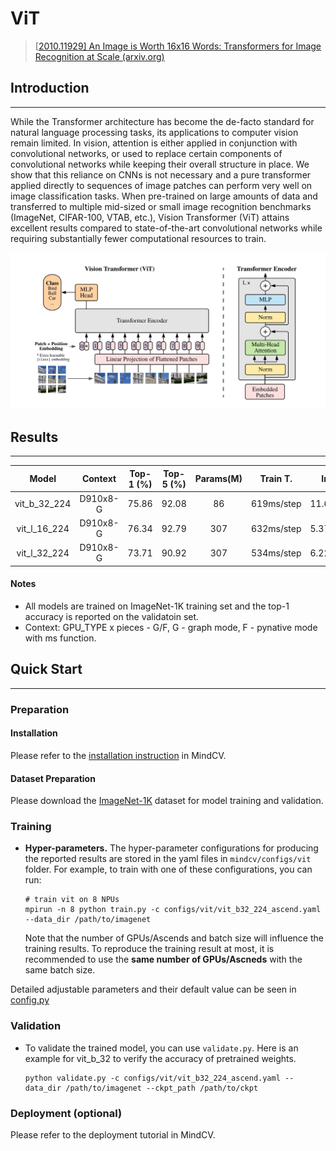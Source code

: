 # ViT

> [[2010.11929\] An Image is Worth 16x16 Words: Transformers for Image Recognition at Scale (arxiv.org)](https://arxiv.org/abs/2010.11929)

## Introduction

---

While the Transformer architecture has become the de-facto standard for natural language processing tasks, its applications to computer vision remain limited. In vision, attention is either applied in conjunction with convolutional networks, or used to replace certain components of convolutional networks while keeping their overall structure in place. We show that this reliance on CNNs is not necessary and a pure transformer applied directly to sequences of image patches can perform very well on image classification tasks. When pre-trained on large amounts of data and transferred to multiple mid-sized or small image recognition benchmarks (ImageNet, CIFAR-100, VTAB, etc.), Vision Transformer (ViT) attains excellent results compared to state-of-the-art convolutional networks while requiring substantially fewer computational resources to train.

![vit](./vit.png)

## Results

---

|    Model     | Context  | Top-1 (%) | Top-5 (%) | Params(M) |  Train T.  |  Infer T.   |                           Download                           |                            Config                            |                             Log                              |
| :----------: | :------: | :-------: | :-------: | :-------: | :--------: | :---------: | :----------------------------------------------------------: | :----------------------------------------------------------: | :----------------------------------------------------------: |
| vit_b_32_224 | D910x8-G |   75.86   |   92.08   |    86     | 619ms/step | 11.6ms/step | [model](https://github.com/mindspore-lab/mindcv/blob/main/configs/vit) | [cfg](https://github.com/mindspore-lab/mindcv/blob/main/configs/vit) | [log](https://github.com/mindspore-lab/mindcv/blob/main/configs/vit) |
| vit_l_16_224 | D910x8-G |   76.34   |   92.79   |    307    | 632ms/step | 5.37ms/step | [model](https://github.com/mindspore-lab/mindcv/blob/main/configs/vit) | [cfg](https://github.com/mindspore-lab/mindcv/blob/main/configs/vit) | [log](https://github.com/mindspore-lab/mindcv/blob/main/configs/vit) |
| vit_l_32_224 | D910x8-G |   73.71   |   90.92   |    307    | 534ms/step | 6.22ms/step | [model](https://github.com/mindspore-lab/mindcv/blob/main/configs/vit) | [cfg](https://github.com/mindspore-lab/mindcv/blob/main/configs/vit) | [log](https://github.com/mindspore-lab/mindcv/blob/main/configs/vit) |

#### Notes

- All models are trained on ImageNet-1K training set and the top-1 accuracy is reported on the validatoin set.
- Context: GPU_TYPE x pieces - G/F, G - graph mode, F - pynative mode with ms function.

## Quick Start

---

### Preparation

#### Installation

Please refer to the [installation instruction](https://github.com/mindspore-ecosystem/mindcv#installation) in MindCV.

#### Dataset Preparation

Please download the [ImageNet-1K](https://www.image-net.org/download.php) dataset for model training and validation.

### Training

- **Hyper-parameters.** The hyper-parameter configurations for producing the reported results are stored in the yaml files in `mindcv/configs/vit` folder. For example, to train with one of these configurations, you can run:

  ```
  # train vit on 8 NPUs
  mpirun -n 8 python train.py -c configs/vit/vit_b32_224_ascend.yaml --data_dir /path/to/imagenet
  ```

  Note that the number of GPUs/Ascends and batch size will influence the training results. To reproduce the training result at most, it is recommended to use the **same number of GPUs/Ascneds** with the same batch size.

Detailed adjustable parameters and their default value can be seen in [config.py](https://github.com/mindspore-lab/mindcv/blob/main/config.py)

### Validation

- To validate the trained model, you can use `validate.py`. Here is an example for vit_b_32 to verify the accuracy of pretrained weights.

  ```
  python validate.py -c configs/vit/vit_b32_224_ascend.yaml --data_dir /path/to/imagenet --ckpt_path /path/to/ckpt
  ```

### Deployment (optional)

Please refer to the deployment tutorial in MindCV.